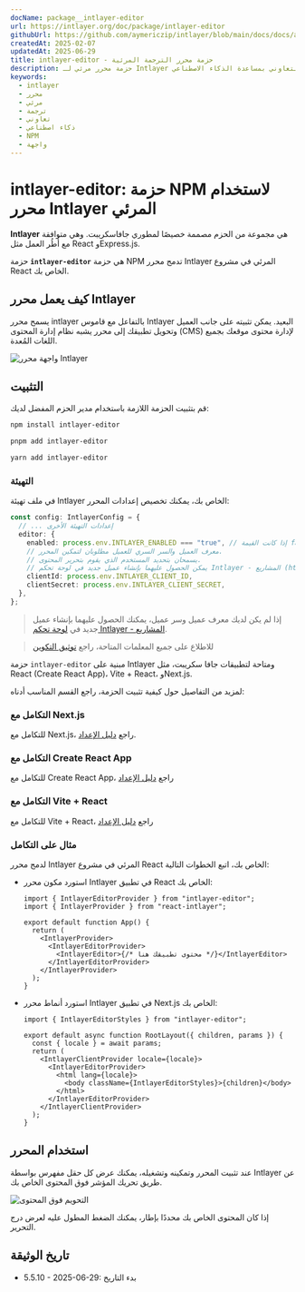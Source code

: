 ```yaml
---
docName: package__intlayer-editor
url: https://intlayer.org/doc/package/intlayer-editor
githubUrl: https://github.com/aymericzip/intlayer/blob/main/docs/docs/ar/packages/intlayer-editor/index.md
createdAt: 2025-02-07
updatedAt: 2025-06-29
title: intlayer-editor - حزمة محرر الترجمة المرئية
description: حزمة محرر مرئي لـ Intlayer توفر واجهة بديهية لإدارة الترجمات وتحرير المحتوى التعاوني بمساعدة الذكاء الاصطناعي.
keywords:
  - intlayer
  - محرر
  - مرئي
  - ترجمة
  - تعاوني
  - ذكاء اصطناعي
  - NPM
  - واجهة
---
```


# intlayer-editor: حزمة NPM لاستخدام محرر Intlayer المرئي

**Intlayer** هي مجموعة من الحزم مصممة خصيصًا لمطوري جافاسكريبت. وهي متوافقة مع أُطُر العمل مثل React وExpress.js.

حزمة **`intlayer-editor`** هي حزمة NPM تدمج محرر Intlayer المرئي في مشروع React الخاص بك.

## كيف يعمل محرر Intlayer

يسمح محرر intlayer بالتفاعل مع قاموس Intlayer البعيد. يمكن تثبيته على جانب العميل وتحويل تطبيقك إلى محرر يشبه نظام إدارة المحتوى (CMS) لإدارة محتوى موقعك بجميع اللغات المُعدة.

![واجهة محرر Intlayer](https://github.com/aymericzip/intlayer/blob/main/docs/assets/intlayer_editor_ui.png)

## التثبيت

قم بتثبيت الحزمة اللازمة باستخدام مدير الحزم المفضل لديك:

```bash packageManager="npm"
npm install intlayer-editor
```

```bash packageManager="pnpm"
pnpm add intlayer-editor
```

```bash packageManager="yarn"
yarn add intlayer-editor
```

### التهيئة

في ملف تهيئة Intlayer الخاص بك، يمكنك تخصيص إعدادات المحرر:

```typescript
const config: IntlayerConfig = {
  // ... إعدادات التهيئة الأخرى
  editor: {
    enabled: process.env.INTLAYER_ENABLED === "true", // إذا كانت القيمة false، يكون المحرر غير نشط ولا يمكن الوصول إليه.
    // معرف العميل والسر السري للعميل مطلوبان لتمكين المحرر.
    // يسمحان بتحديد المستخدم الذي يقوم بتحرير المحتوى.
    // يمكن الحصول عليهما بإنشاء عميل جديد في لوحة تحكم Intlayer - المشاريع (https://intlayer.org/dashboard/projects).
    clientId: process.env.INTLAYER_CLIENT_ID,
    clientSecret: process.env.INTLAYER_CLIENT_SECRET,
  },
};
```

> إذا لم يكن لديك معرف عميل وسر عميل، يمكنك الحصول عليهما بإنشاء عميل جديد في [لوحة تحكم Intlayer - المشاريع](https://intlayer.org/dashboard/projects).

> للاطلاع على جميع المعلمات المتاحة، راجع [توثيق التكوين](https://github.com/aymericzip/intlayer/blob/main/docs/docs/ar/configuration.md)

حزمة `intlayer-editor` مبنية على Intlayer ومتاحة لتطبيقات جافا سكريبت، مثل React (Create React App)، Vite + React، وNext.js.

لمزيد من التفاصيل حول كيفية تثبيت الحزمة، راجع القسم المناسب أدناه:

### التكامل مع Next.js

للتكامل مع Next.js، راجع [دليل الإعداد](https://github.com/aymericzip/intlayer/blob/main/docs/docs/ar/intlayer_with_nextjs_15.md).

### التكامل مع Create React App

للتكامل مع Create React App، راجع [دليل الإعداد](https://github.com/aymericzip/intlayer/blob/main/docs/docs/ar/intlayer_with_create_react_app.md)

### التكامل مع Vite + React

للتكامل مع Vite + React، راجع [دليل الإعداد](https://github.com/aymericzip/intlayer/blob/main/docs/docs/ar/intlayer_with_vite+react.md)

### مثال على التكامل

لدمج محرر Intlayer المرئي في مشروع React الخاص بك، اتبع الخطوات التالية:

- استورد مكون محرر Intlayer في تطبيق React الخاص بك:

  ```tsx fileName="src/App.jsx"
  import { IntlayerEditorProvider } from "intlayer-editor";
  import { IntlayerProvider } from "react-intlayer";

  export default function App() {
    return (
      <IntlayerProvider>
        <IntlayerEditorProvider>
          <IntlayerEditor>{/* محتوى تطبيقك هنا */}</IntlayerEditor>
        </IntlayerEditorProvider>
      </IntlayerProvider>
    );
  }
  ```

- استورد أنماط محرر Intlayer في تطبيق Next.js الخاص بك:

  ```tsx fileName="src/app/[locale]/layout.jsx"
  import { IntlayerEditorStyles } from "intlayer-editor";

  export default async function RootLayout({ children, params }) {
    const { locale } = await params;
    return (
      <IntlayerClientProvider locale={locale}>
        <IntlayerEditorProvider>
          <html lang={locale}>
            <body className={IntlayerEditorStyles}>{children}</body>
          </html>
        </IntlayerEditorProvider>
      </IntlayerClientProvider>
    );
  }
  ```

## استخدام المحرر

عند تثبيت المحرر وتمكينه وتشغيله، يمكنك عرض كل حقل مفهرس بواسطة Intlayer عن طريق تحريك المؤشر فوق المحتوى الخاص بك.

![التحويم فوق المحتوى](https://github.com/aymericzip/intlayer/blob/main/docs/assets/intlayer_editor_hover_content.png)

إذا كان المحتوى الخاص بك محددًا بإطار، يمكنك الضغط المطول عليه لعرض درج التحرير.

## تاريخ الوثيقة

- 5.5.10 - 2025-06-29: بدء التاريخ
